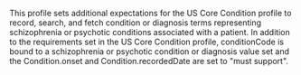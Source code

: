 This profile sets additional expectations for the US Core Condition profile to record, search, and fetch condition or diagnosis terms representing schizophrenia or psychotic conditions associated with a patient. In addition to the requirements set in the US Core Condition profile, conditionCode is bound to a schizophrenia or psychotic condition or diagnosis value set and the Condition.onset and Condition.recordedDate are set to "must support".